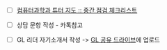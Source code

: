 - [ ] [컴퓨터과학과 튜터 지도 :: 중간 점검 체크리스트](https://tutor.knou.ac.kr/tutor/dtt/site/initTutrStudDtlRetrieve.do?blbdNo=1&bdotNo=2858284&tutrBlbdDc=01&nowPage=1&blbdUserGrpCd=2)
- [ ] 상담 문항 작성 - 카톡참고
- [ ] GL 리더 자기소개서 작성 -> [GL 공유 드라이브](https://drive.google.com/drive/folders/1SZFVXVBsuBf-AJgMzvhUKprQC7oT2KDf?usp=drive_link)에 업로드



